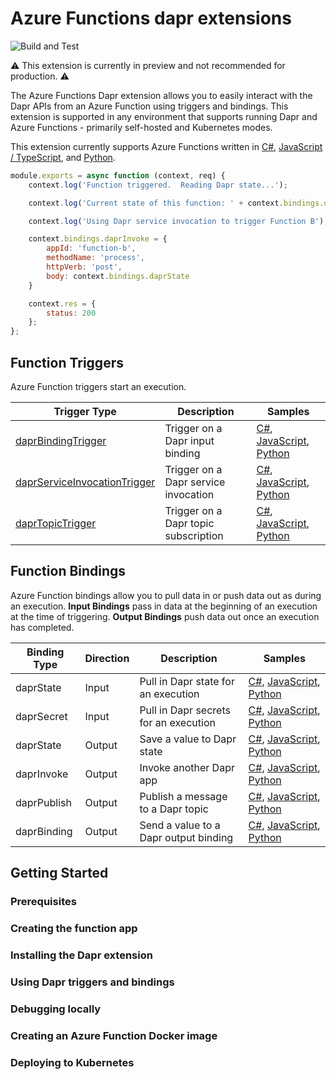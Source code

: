 # Azure Functions dapr extensions

![Build and Test](https://github.com/dapr/azure-functions-extension/workflows/Build%20and%20Test/badge.svg)

⚠️ This extension is currently in preview and not recommended for production. ⚠️

The Azure Functions Dapr extension allows you to easily interact with the Dapr APIs from an Azure Function using triggers and bindings.  This extension is supported in any environment that supports running Dapr and Azure Functions - primarily self-hosted and Kubernetes modes.

This extension currently supports Azure Functions written in [C#](./samples/dotnet-azurefunction), [JavaScript / TypeScript](./samples/javascript-azurefunction), and [Python](./samples/python-azurefunction).

```javascript
module.exports = async function (context, req) {
    context.log('Function triggered.  Reading Dapr state...');

    context.log('Current state of this function: ' + context.bindings.daprState);

    context.log('Using Dapr service invocation to trigger Function B');

    context.bindings.daprInvoke = {
        appId: 'function-b',
        methodName: 'process',
        httpVerb: 'post',
        body: context.bindings.daprState
    }

    context.res = {
        status: 200
    };
};
```

## Function Triggers

Azure Function triggers start an execution.

| Trigger Type | Description | Samples |
| -- | -- | -- |
| [daprBindingTrigger][binding-trigger-docs] | Trigger on a Dapr input binding | [C#][csharp-binding-trigger], [JavaScript][javascript-binding-trigger], [Python][python-binding-trigger] |
| [daprServiceInvocationTrigger][service-invocation-trigger-docs] | Trigger on a Dapr service invocation | [C#][csharp-service-invocation-trigger], [JavaScript][javascript-service-invocation-trigger], [Python][python-service-invocation-trigger] |
| [daprTopicTrigger][topic-trigger-docs] | Trigger on a Dapr topic subscription | [C#][csharp-topic-trigger], [JavaScript][javascript-topic-trigger], [Python][python-topic-trigger] |

## Function Bindings

Azure Function bindings allow you to pull data in or push data out as during an execution.  **Input Bindings** pass in data at the beginning of an execution at the time of triggering.  **Output Bindings** push data out once an execution has completed.

| Binding Type | Direction | Description | Samples |
| -- | -- | -- | -- |
| daprState | Input | Pull in Dapr state for an execution | [C#](), [JavaScript](), [Python]() |
| daprSecret | Input | Pull in Dapr secrets for an execution | [C#](), [JavaScript](), [Python]() |
| daprState | Output | Save a value to Dapr state | [C#](), [JavaScript](), [Python]() |
| daprInvoke | Output | Invoke another Dapr app | [C#](), [JavaScript](), [Python]() |
| daprPublish | Output | Publish a message to a Dapr topic | [C#](), [JavaScript](), [Python]() |
| daprBinding | Output | Send a value to a Dapr output binding | [C#](), [JavaScript](), [Python]() |

## Getting Started

### Prerequisites

### Creating the function app

### Installing the Dapr extension

### Using Dapr triggers and bindings

### Debugging locally

### Creating an Azure Function Docker image

### Deploying to Kubernetes

[binding-trigger-docs]: ./docs/triggers.md#input-binding-trigger
[service-invocation-trigger-docs]: ./docs/triggers.md#service-invocation-trigger
[topic-trigger-docs]: ./docs/triggers.md#topic-trigger

[csharp-binding-trigger]: ./samples/dotnet-azurefunction/ConsumeMessageFromKafka.cs
[csharp-service-invocation-trigger]: ./samples/dotnet-azurefunction/RetrieveOrder.cs
[csharp-topic-trigger]: ./samples/dotnet-azurefunction/PrintTopicMessage.cs

[javascript-binding-trigger]: ./samples/javascript-azurefunction/ConsumeMessageFromKafka/index.js
[javascript-service-invocation-trigger]: ./samples/javascript-azurefunction/RetrieveOrder/index.js
[javascript-topic-trigger]: ./samples/javascript-azurefunction/PrintTopicMessage/index.js

[python-binding-trigger]: ./samples/python-azurefunction/ConsumeMessageFromKafka/__init__.py
[python-service-invocation-trigger]: ./samples/python-azurefunction/RetrieveOrder/__init__.py
[python-topic-trigger]: ./samples/python-azurefunction/PrintTopicMessage/__init__.py
